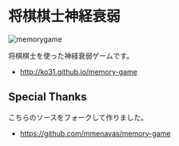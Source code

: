 # 将棋棋士神経衰弱

![memorygame](https://user-images.githubusercontent.com/84167/38964894-73e518ca-43b4-11e8-94bf-2eef3c4e04b0.jpg)

将棋棋士を使った神経衰弱ゲームです。

* http://ko31.github.io/memory-game


## Special Thanks

こちらのソースをフォークして作りました。

* https://github.com/mmenavas/memory-game
